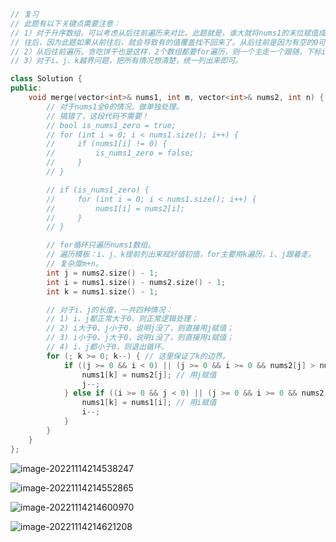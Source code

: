 ```cpp
// 复习
// 此题有以下关键点需要注意：
// 1）对于升序数组，可以考虑从后往前遍历来对比，此题就是，谁大就将nums1的末位赋值成谁。还不能从前
// 往后，因为此题如果从前往后，就会导致有的值覆盖找不回来了。从后往前是因为有空的0可以随意覆盖。
// 2）从后往前遍历，贪吃饼干也是这样，2个数组都要for遍历，则一个主走一个跟随，下标i、j提前for外初始化。
// 3）对于i、j、k越界问题，把所有情况想清楚，统一列出来即可。

class Solution {
public:
    void merge(vector<int>& nums1, int m, vector<int>& nums2, int n) {
        // 对于nums1全0的情况，做单独处理。
        // 搞错了，这段代码不需要！
        // bool is_nums1_zero = true;
        // for (int i = 0; i < nums1.size(); i++) {
        //     if (nums1[i] != 0) {
        //         is_nums1_zero = false;
        //     }
        // }

        // if (is_nums1_zero) {
        //     for (int i = 0; i < nums1.size(); i++) {
        //         nums1[i] = nums2[i];
        //     }
        // }

        // for循环只遍历nums1数组。
        // 遍历模板：i、j、k提前列出来赋好值初值，for主要用k遍历，i、j跟着走。
        // 复杂度m+n。
        int j = nums2.size() - 1;
        int i = nums1.size() - nums2.size() - 1;
        int k = nums1.size() - 1;

        // 对于i、j的长度，一共四种情况：
        // 1) i、j都正常大于0，则正常逻辑处理；
        // 2) i大于0、j小于0，说明j没了，则直接用j赋值；
        // 3) i小于0、j大于0，说明i没了，则直接用i赋值；
        // 4) i、j都小于0，则退出循环。
        for (; k >= 0; k--) { // 这里保证了k的边界。
            if ((j >= 0 && i < 0) || (j >= 0 && i >= 0 && nums2[j] > nums1[i])) { 
                nums1[k] = nums2[j]; // 用j赋值
                j--;
            } else if ((i >= 0 && j < 0) || (j >= 0 && i >= 0 && nums2[j] <= nums1[i])) {
                nums1[k] = nums1[i]; // 用i赋值
                i--;
            }
        }
    }
};
```

![image-20221114214538247](https://hanbabang-1311741789.cos.ap-chengdu.myqcloud.com/Pics/image-20221114214538247.png)

![image-20221114214552865](https://hanbabang-1311741789.cos.ap-chengdu.myqcloud.com/Pics/image-20221114214552865.png)

![image-20221114214600970](https://hanbabang-1311741789.cos.ap-chengdu.myqcloud.com/Pics/image-20221114214600970.png)

![image-20221114214621208](https://hanbabang-1311741789.cos.ap-chengdu.myqcloud.com/Pics/image-20221114214621208.png)